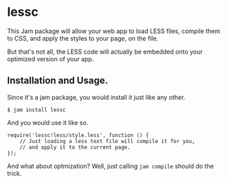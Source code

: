 # lessc

This Jam package will allow your web app to load LESS files, compile them to CSS, and apply the styles to your page, on the file.

But that's not all, the LESS code will actually be embedded onto your optimized version of your app.

## Installation and Usage.

Since it's a jam package, you would install it just like any other.

    $ jam install lessc

And you would use it like so.

    require('lessc!less/style.less', function () {
        // Just loading a less text file will compile it for you,
        // and apply it to the current page.
    });

And what about optmization? Well, just calling `jam compile` should do the trick.


